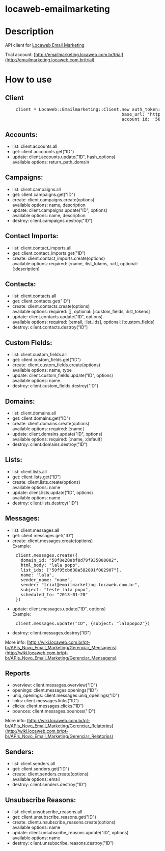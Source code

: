 locaweb-emailmarketing
======================

# Description

API client for [Locaweb Email Marketing](http://www.locaweb.com.br/produtos/email-marketing/planos.html)

Trial account: [http://emailmarketing.locaweb.com.br/trial](http://emailmarketing.locaweb.com.br/trial)

# How to use

## Client
<pre>
    client = Locaweb::Emailmarketing::Client.new auth_token: "Nt5skc1xXsvKKSsyp3Bsx7ABNdJz9pc1uA9kyTdjnJkr",
                                             base_url: 'https://emailmarketing.locaweb.com.br/api/v1',
                                             account_id: '50f8e28abf8d79f935000001'
</pre>
## Accounts:
- list: client.accounts.all
- get: client.acccounts.get("ID")
- update: client.accounts.update("ID", hash_options)<br />
  available options: return_path_domain

## Campaigns:
- list: client.campaigns.all
- get: client.campaigns.get("ID")
- create: client.campaigns.create(options)<br />
  available options: name, description
- update: client.campaigns.update("ID", options)<br />
  available options: name, description
- destroy: client.campaigns.destroy("ID")

## Contact Imports:
- list: client.contact_imports.all
- get: client.contact_imports.get("ID")
- create: client.contact_imports.create(options)<br />
  available options: required: [:name, :list_tokens, :url], optional: [:description]

## Contacts:
- list: client.contacts.all
- get: client.contacts.get("ID")
- create: client.contacts.create(options)<br />
  available options: required: [], optional: [:custom_fields, :list_tokens]
- update: client.contacts.update("ID", options)<br />
  available options: required: [:email, :list_ids], optional: [:custom_fields]
- destroy: client.contacts.destroy("ID")

## Custom Fields:
- list: client.custom_fields.all
- get: client.custom_fields.get("ID")
- create: client.custom_fields.create(options)<br />
  available options: name, type
- update: client.custom_fields.update("ID", options)<br />
  available options: name
- destroy: client.custom_fields.destroy("ID")

## Domains:
- list: client.domains.all
- get: client.domains.get("ID")
- create: client.domains.create(options)<br />
  available options: required: [:name]
- update: client.domains.update("ID", options)<br />
  available options: required: [:name, :default]
- destroy: client.domains.destroy("ID")

## Lists:
- list: client.lists.all
- get: client.lists.get("ID")
- create: client.lists.create(options)<br />
  available options: name
- update: client.lists.update("ID", options)<br />
  available options: name
- destroy: client.lists.destroy("ID")

## Messages:
- list: client.messages.all
- get: client.messages.get("ID")
- create: client.messages.create(options)<br />
  Example:
<pre>
    client.messages.create({
      domain_id: "50f8e28abf8d79f935000002",
      html_body: "lala popo",
      list_ids: ["50f95cbd38a582091f002907"],
      name: "lala",
      sender_name: "name",
      sender: "trial@emailmarketing.locaweb.com.br",
      subject: "teste lala popo",
      scheduled_to: "2013-01-20"
    })
</pre>
- update: client.messages.update("ID", options)<br />
  Example:
<pre>
    client.messages.update("ID", {subject: "lalapopo2"})
</pre>
- destroy: client.messages.destroy("ID")

More info: [http://wiki.locaweb.com.br/pt-br/APIs_Novo_Email_Marketing/Gerenciar_Mensagens](http://wiki.locaweb.com.br/pt-br/APIs_Novo_Email_Marketing/Gerenciar_Mensagens)

## Reports
- overview: client.messages.overview("ID")
- openings: client.messages.openings("ID")
- uniq_openings: client.messages.uniq_openings("ID")
- links: client.messages.links("ID")
- clicks: client.messages.clicks("ID")
- bounces: client.messages.bounces("ID")

More info: [http://wiki.locaweb.com.br/pt-br/APIs_Novo_Email_Marketing/Gerenciar_Relatorios](http://wiki.locaweb.com.br/pt-br/APIs_Novo_Email_Marketing/Gerenciar_Relatorios)

## Senders:
- list: client.senders.all
- get: client.senders.get("ID")
- create: client.senders.create(options)<br />
  available options: email
- destroy: client.senders.destroy("ID")

## Unsubscribe Reasons:
- list: client.unsubscribe_reasons.all
- get: client.unsubscribe_reasons.get("ID")
- create: client.unsubscribe_reasons.create(options)<br />
  available options: name
- update: client.unsubscribe_reasons.update("ID", options)<br />
  available options: name
- destroy: client.unsubscribe_reasons.destroy("ID")